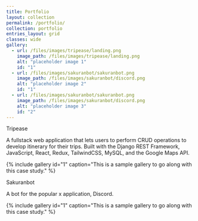 ```yaml
---
title: Portfolio
layout: collection
permalink: /portfolio/
collection: portfolio
entries_layout: grid
classes: wide
gallery:
  - url: /files/images/tripease/landing.png
    image_path: /files/images/tripease/landing.png
    alt: "placeholder image 1"
    id: "1"
  - url: /files/images/sakuranbot/sakuranbot.png
    image_path: /files/images/sakuranbot/discord.png
    alt: "placeholder image 2"
    id: "1"
  - url: /files/images/sakuranbot/sakuranbot.png
    image_path: /files/images/sakuranbot/discord.png
    alt: "placeholder image 3"
    id: "2"
---
```


Tripease

A fullstack web application that lets users to perform CRUD operations to develop itinerary for their trips. Built with the Django REST Framework, JavaScript, React, Redux, TailwindCSS, MySQL, and the Google Maps API.


{% include gallery id="1" caption="This is a sample gallery to go along with this case study." %}

Sakuranbot

A bot for the popular x application, Discord.

{% include gallery id="1" caption="This is a sample gallery to go along with this case study." %}